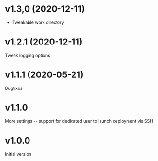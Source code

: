 # v1.3,0  (2020-12-11)

* Tweakable work directory

# v1.2.1  (2020-12-11)

Tweak logging options

# v1.1.1  (2020-05-21)

Bugfixes 

# v1.1.0 

More settings -- support for dedicated user to launch deployment via SSH

# v1.0.0

Initial version
